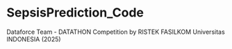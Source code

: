 # SepsisPrediction_Code
Dataforce Team - DATATHON Competition by RISTEK FASILKOM Universitas INDONESIA (2025)
